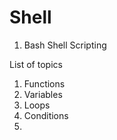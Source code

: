 # Shell

1. Bash Shell Scripting

List of topics
1. Functions
2. Variables
3. Loops
4. Conditions
5.


